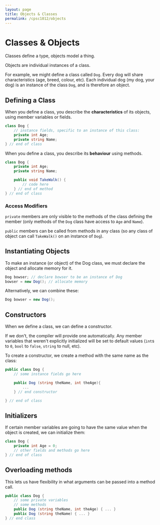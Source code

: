 ```yaml
---
layout: page
title: Objects & Classes
permalink: /cpsc1012/objects
---
```


# Classes & Objects

Classes define a type, objects model a thing.

Objects are individual instances of a class.

For example, we might define a class called `Dog`. Every dog will share characteristics (age, breed, colour, etc). Each individual dog (my dog, your dog) is an instance of the class `Dog`, and is therefore an object.

## Defining a Class
When you define a class, you describe the **characteristics** of its objects, using member variables or fields.
```csharp
class Dog {
    // instance fields, specific to an instance of this class:
    private int Age;
    private string Name;
} // end of class
```

When you define a class, you describe its **behaviour** using methods.
```csharp
class Dog {
    private int Age;
    private string Name;

    public void TakeWalk() {
        // code here
    } // end of method
} // end of class
```

### Access Modifiers

`private` members are only visible to the methods of the class defining the member (only methods of the `Dog` class have access to `Age` and `Name`).

`public` members can be called from methods in any class (so any class of object can call `TakeWalk()` on an instance of `Dog`).

## Instantiating Objects

To make an instance (or object) of the Dog class, we must declare the object and allocate memory for it.
```csharp
Dog bowser; // declare bowser to be an instance of Dog
bowser = new Dog(); // allocate memory
```
Alternatively, we can combine these:
```csharp
Dog bowser = new Dog();
```

## Constructors

When we define a class, we can define a constructor.

If we don't, the compiler will provide one automatically. Any member variables that weren't explicitly initialized will be set to default values (`int`s to `0`, `bool` to `false`, `string` to null, etc).

To create a constructor, we create a method with the same name as the class:
```csharp
public class Dog {
    // some instance fields go here

    public Dog (string theName, int theAge){ 
        ...
    } // end constructor

} // end of class
```

## Initializers

If certain member variables are going to have the same value when the object is created, we can initialize them:
```csharp
class Dog {
    private int Age = 0;
    // other fields and methods go here
} // end of class
```

## Overloading methods
This lets us have flexibility in what arguments can be passed into a method call.
```csharp
public class Dog {
    // some private variables
    // some methods
    public Dog (string theName, int theAge) { ... }
    public Dog (string theName) { ... }
} // end class
```